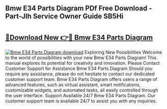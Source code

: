 ## Bmw E34 Parts Diagram PDf Free Download - Part-JIh Service Owner Guide SB5Hi

# <h2><a href="http://dft3hz.blite.top/?on=Bmw+E34+Parts+Diagram">🔗Download New 👉🔴 Bmw E34 Parts Diagram</a></h2>

[![Bmw E34 Parts Diagram download](https://i.imgur.com/lujVjoI.png)](http://dft3hz.blite.top/?on=Bmw+E34+Parts+Diagram)
Exploring New Possibilities Welcome to the world of possibilities with your new Bmw E34 Parts Diagram! This manual explores its potential for creativity and innovation. Please Contact Customer Support for Assistance Bmw E34 Parts Diagram Should you require any assistance, please do not hesitate to contact our dedicated customer support team. Bmw E34 Parts Diagram offers users a range of advanced features, such as virtual assistant, smart notifications, customizable widgets, and automated tasks, all easily controlled through the user interface. Support Available 24/7 Bmw E34 Parts Diagram. Our customer support team is available 24/7 to assist you with any inquiries.
